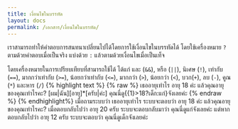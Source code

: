 ```yaml
---
title: เงื่อนไขในบรรทัด
layout: docs
permalink: /เอกสาร/เงื่อนไขในบรรทัด/
---
```

เราสามารถทำให้คำตอบการสนทนาเปลี่ยนไปได้โดยการใช้เงื่อนไขในบรรทัดได้ โดยใช้เครื่องหมาย `?` ตามด้วยคำตอบเมื่อเป็นจริง แบ่งด้วย `:` แล้วตามด้วยเงื่อนไขเมื่อเป็นเท็จ

โดยเครื่องหมายในการเปรียบเทียบที่สามารถใช้ได้ ได้แก่ และ (`&&`), หรือ (`||`), นิเศษ (`!`), เท่ากับ (`==`), มากกว่าเท่ากับ (`>=`), น้อยกว่าเท่ากับ (`<=`), มากกว่า (`>`), น้อยกว่า (`<`), บวก(`+`), ลบ (`-`), คูณ (`*`) และหาร (`/`)
{% highlight text %}
{% raw %}
เธออายุเท่าไร
  อายุ 18 ค่ะ แล้วคุณอายุของคุณเท่าไรคะ?
    [ผม|ฉัน][อายุ]*[ครับ|ค่ะ]
      คุณนี่ดู{{1}>18?เด็ก:แก่}จังเลยค่ะ
{% endraw %}
{% endhighlight%}
เมื่อถามระบบว่า เธออายุเท่าไร ระบบจะตอบว่า อายุ 18 ค่ะ แล้วคุณอายุของคุณเท่าไรคะ? เมื่อตอบกลับไปว่า อายุ 20 ครับ ระบบจะตอบกลับมาว่า คุณนี่ดูแก่จังเลยค่ะ แต่หากตอบกลับไปว่า อายุ 12 ครับ ระบบจะตอบว่า คุณนี่ดูเด็กจังเลยค่ะ
